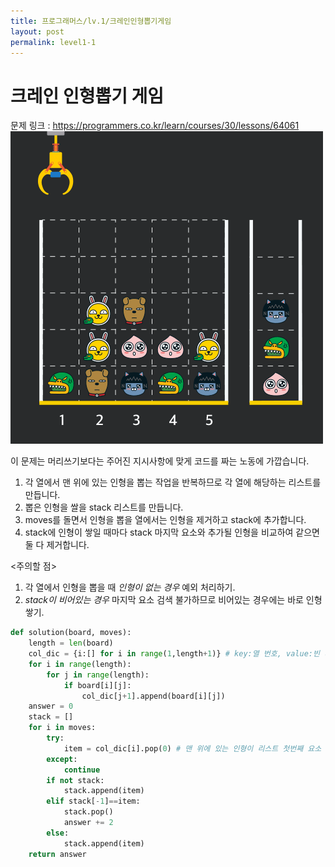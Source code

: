 ```yaml
---
title: 프로그래머스/lv.1/크레인인형뽑기게임
layout: post
permalink: level1-1
---
```


# 크레인 인형뽑기 게임

문제 링크 : <https://programmers.co.kr/learn/courses/30/lessons/64061>   
![문제설명그림](./images/crane_game_103.gif)   

이 문제는 머리쓰기보다는 주어진 지시사항에 맞게 코드를 짜는 노동에 가깝습니다.   

1. 각 열에서 맨 위에 있는 인형을 뽑는 작업을 반복하므로 각 열에 해당하는 리스트를 만듭니다.   
2. 뽑은 인형을 쌀을 stack 리스트를 만듭니다.   
3. moves를 돌면서 인형을 뽑을 열에서는 인형을 제거하고 stack에 추가합니다.   
4. stack에 인형이 쌓일 때마다 stack 마지막 요소와 추가될 인형을 비교하여 같으면 둘 다 제거합니다.   
   
   
<주의할 점>   
1. 각 열에서 인형을 뽑을 때 *인형이 없는 경우* 예외 처리하기.   
2. *stack이 비어있는 경우* 마지막 요소 검색 불가하므로 비어있는 경우에는 바로 인형 쌓기.   


```python
def solution(board, moves):
    length = len(board)
    col_dic = {i:[] for i in range(1,length+1)} # key:열 번호, value:빈 리스트
    for i in range(length):
        for j in range(length):
            if board[i][j]:
                col_dic[j+1].append(board[i][j])
    answer = 0
    stack = []
    for i in moves:
        try:
            item = col_dic[i].pop(0) # 맨 위에 있는 인형이 리스트 첫번째 요소
        except:
            continue
        if not stack:
            stack.append(item)
        elif stack[-1]==item:
            stack.pop()
            answer += 2
        else:
            stack.append(item)
    return answer
```

